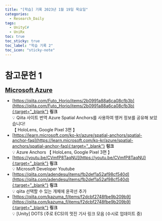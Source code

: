 ```yaml
---
title: "[학습] 기록 2023년 1월 19일 목요일"
categories:
  - Research_Daily
tags:
  - UnityC#
  - UniRx
toc: true
toc_sticky: true
toc_label: "학습 기록 2"
toc_icon: "sticky-note"
---
```


# 참고문헌 1

<b><u><span style="font-size:20px"> Microsoft Azure </span></u></b>
- [https://qiita.com/Futo_Horio/items/2b0991a88a6ca08cfb3b](https://qiita.com/Futo_Horio/items/2b0991a88a6ca08cfb3b){:target="_blank"} **링크** <br>
    💡 Qiita 사이트 번역 Azure Spatial Anchors를 사용하여 앵커 정보를 공유해 보았습니다!   
    【 HoloLens, Google Pixel 3편 】 <br>
- [https://learn.microsoft.com/ko-kr/azure/spatial-anchors/spatial-anchor-faq](https://learn.microsoft.com/ko-kr/azure/spatial-anchors/spatial-anchor-faq){:target="_blank"} **링크** <br>
    💡 Azure Anchors 【 HoloLens, Google Pixel 3편 】 <br>
- [https://youtu.be/CVmfP8TaqNU](https://youtu.be/CVmfP8TaqNU){:target="_blank"} **링크** <br>
    💡 Microsoft Developer Youtube <br>
- [https://qiita.com/adendesu/items/fb2def1a52af98cf540d](https://qiita.com/adendesu/items/fb2def1a52af98cf540d){:target="_blank"} **링크** <br>
    💡 qiita 선택할 수 있는 개체에 윤곽선 추가 <br>
- [https://qiita.com/kazuma_f/items/f2dcbf2748fbe9b209b9](https://qiita.com/kazuma_f/items/f2dcbf2748fbe9b209b9){:target="_blank"} **링크** <br>
    💡 [Unity] DOTS (주로 ECS)의 멋진 기사 링크 모음 (수시로 업데이트 중) <br>